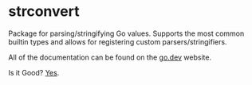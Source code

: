 # strconvert

Package for parsing/stringifying Go values. Supports the most common builtin types 
and allows for registering custom parsers/stringifiers.

All of the documentation can be found on the [go.dev](https://pkg.go.dev/github.com/nahojer/strconvert?tab=doc) website.

Is it Good? [Yes](https://news.ycombinator.com/item?id=3067434).
